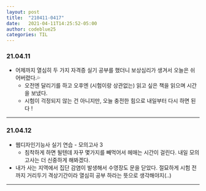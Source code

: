 ```yaml
---
layout: post
title:  "210411-0417"
date:   2021-04-11T14:25:52-05:00
author: codeblue25
categories: TIL
---
```


<h3>21.04.11</h3>

* 어제까지 열심히 두 가지 자격증 실기 공부를 했더니 보상심리가 생겨서 오늘은 쉬어버렸다.💦
  * 오전엔 달리기를 하고 오후엔 (시험이랑 상관없는) 읽고 싶은 책을 읽으며 시간을 보냈다.
  * 시험이 걱정되지 않는 건 아니지만, 오늘 충전한 힘으로 내일부터 다시 하면 된다 !

---

<h3>21.04.12</h3>

* 웹디자인기능사 실기 연습 - 모의고사 3
  * 침착하게 하면 될텐데 자꾸 몇가지를 빼먹어서 헤매는 시간이 걸린다. 내일 모의고사는 더 신중하게 해봐겠다.
* 내가 사는 지역에서 집단 감염이 발생해서 수영장도 문을 닫았다. 절묘하게 시험 전까지 거리두기 격상기간이라 열심히 공부 하라는 뜻으로 생각해야지(..)

---

